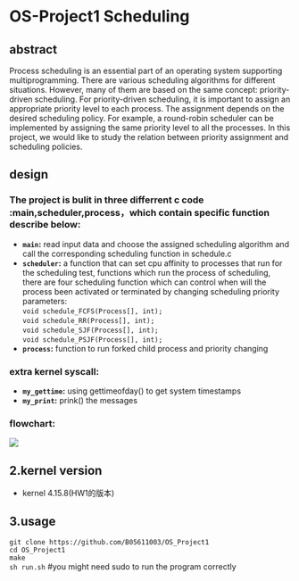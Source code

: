 # OS-Project1 Scheduling
## abstract
Process scheduling is an essential part of an operating system supporting multiprogramming. There are various scheduling algorithms for different situations. However, many of them are based on the same concept: priority-driven scheduling. For priority-driven scheduling, it is important to assign an appropriate priority level to each process. The assignment depends on the desired scheduling policy. For example, a round-robin scheduler can be implemented by assigning the same priority level to all the processes. In this project, we would like to study the relation between priority assignment and scheduling policies.
## design
### The project is bulit in three differrent c code :main,scheduler,process，which contain specific function describe below:
* **`main`:** read input data and choose the assigned scheduling algorithm and call the corresponding scheduling function in schedule.c
* **`scheduler`:** a function that can set cpu affinity to processes that run for the scheduling test, functions which run the process of scheduling, there are four scheduling function which can control when will the process been activated or terminated by changing scheduling priority parameters:  
`void schedule_FCFS(Process[], int);`  
`void schedule_RR(Process[], int);`  
`void schedule_SJF(Process[], int);`  
`void schedule_PSJF(Process[], int);`  
* **`process`:** function to run forked child process and priority changing
### extra kernel syscall:
* **`my_gettime`:** using gettimeofday() to get system timestamps  
* **`my_print`:** prink() the messages  
### flowchart:
![](https://i.imgur.com/aU8b7u8.png)



## 2.kernel version
* kernel 4.15.8(HW1的版本)
## 3.usage 
`git clone https://github.com/B05611003/OS_Project1`  
`cd OS_Project1`  
`make`  
`sh run.sh` #you might need sudo to run the program correctly


